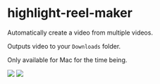 # highlight-reel-maker
Automatically create a video from multiple videos.

Outputs video to your `Downloads` folder.

Only available for Mac for the time being.

<img src="https://i.imgur.com/9QdLu1J.jpg" />
<img src="https://i.imgur.com/MZtyorJ.png" />
